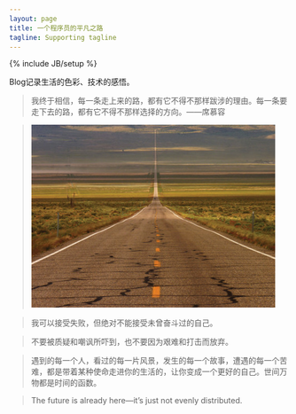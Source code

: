 ```yaml
---
layout: page
title: 一个程序员的平凡之路
tagline: Supporting tagline
---
```

{% include JB/setup %}

Blog记录生活的色彩、技术的感悟。  
  
> 我终于相信，每一条走上来的路，都有它不得不那样跋涉的理由。每一条要走下去的路，都有它不得不那样选择的方向。——席慕容  
   
> ![一条自己选择的路](assets/pic/road.jpg "坚持")
 
> 我可以接受失败，但绝对不能接受未曾奋斗过的自己。  

> 不要被质疑和嘲讽所吓到，也不要因为艰难和打击而放弃。

> 遇到的每一个人，看过的每一片风景，发生的每一个故事，遭遇的每一个苦难，都是带着某种使命走进你的生活的，让你变成一个更好的自己。世间万物都是时间的函数。 

> The future is already here—it’s just not evenly distributed.
